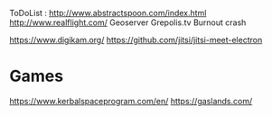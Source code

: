 
ToDoList : http://www.abstractspoon.com/index.html
http://www.realflight.com/
Geoserver
Grepolis.tv
Burnout crash

https://www.digikam.org/
https://github.com/jitsi/jitsi-meet-electron

# Games
https://www.kerbalspaceprogram.com/en/
https://gaslands.com/